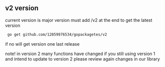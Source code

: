 ## v2 version
current version is major version 
must add /v2 at the end to get the latest version

```html
 go get github.com/12059976534/gopackagetes/v2
```
if no will get version one last release

note! in version 2 many functions have changed if you still
using version 1 and intend to update to version 2 please review again
changes in our library 